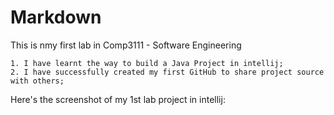 # Markdown

This is nmy first lab in Comp3111 - Software Engineering

    1. I have learnt the way to build a Java Project in intellij;
    2. I have successfully created my first GitHub to share project source with others;

Here's the screenshot of my 1st lab project in intellij:
